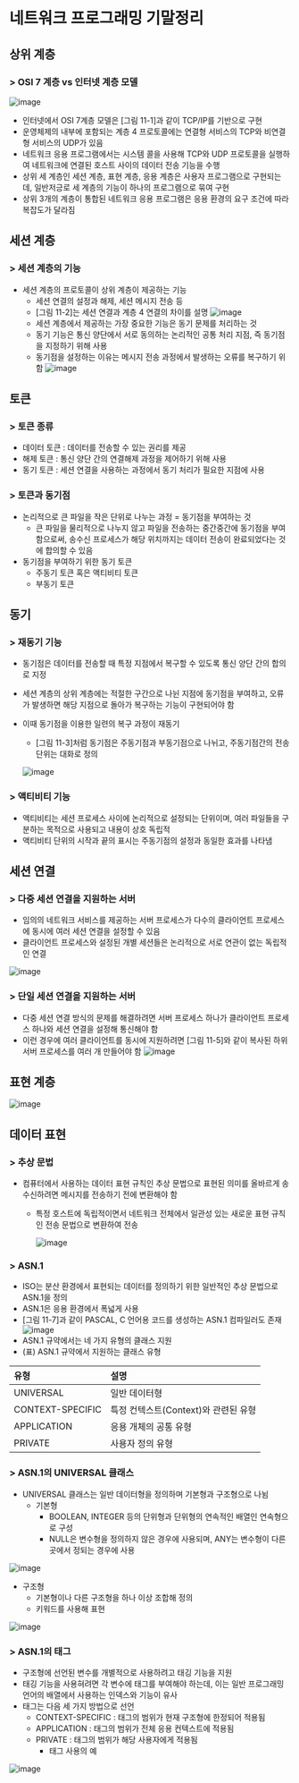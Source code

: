 # 네트워크 프로그래밍 기말정리
## 상위 계층
### > OSI 7 계층 vs 인터넷 계층 모델
![image](https://user-images.githubusercontent.com/85292541/206719013-f84b4769-dc17-4037-ab71-e5ac3b2095f1.png)
- 인터넷에서 OSI 7계층 모델은 [그림 11-1]과 같이 TCP/IP를 기반으로 구현
- 운영체제의 내부에 포함되는 계층 4 프로토콜에는 연결형 서비스의 TCP와 비연결형 서비스의 UDP가 있음
- 네트워크 응용 프로그램에서는 시스템 콜을 사용해 TCP와 UDP 프로토콜을 실행하여 네트워크에 연결된 호스트 사이의 데이터 전송 기능을 수행
- 상위 세 계층인 세션 계층, 표현 계층, 응용 계층은 사용자 프로그램으로 구현되는데, 일반저긍로 세 계층의 기능이 하나의 프로그램으로 묶여 구현
- 상위 3개의 계층이 통합된 네트워크 응용 프로그램은 응용 환경의 요구 조건에 따라 복잡도가 달라짐

## 세션 계층
### > 세션 계층의 기능
- 세션 계층의 프로토콜이 상위 계층이 제공하는 기능
  - 세션 연결의 설정과 해제, 세션 메시지 전송 등
  - [그림 11-2]는 세션 연결과 계층 4 연결의 차이를 설명
  ![image](https://user-images.githubusercontent.com/85292541/206723073-4219b099-ffbf-47ac-bf46-ecce78221e89.png)
  - 세션 계층에서 제공하는 가장 중요한 기능은 동기 문제를 처리하는 것
  - 동기 기능은 통신 양단에서 서로 동의하는 논리적인 공통 처리 지점, 즉 동기점을 지정하기 위해 사용
  - 동기점을 설정하는 이유는 메시지 전송 과정에서 발생하는 오류를 복구하기 위함
  ![image](https://user-images.githubusercontent.com/85292541/206723817-e09ca116-72dc-49a4-a1ba-908904cb8619.png)

## 토큰
### > 토큰 종류
- 데이터 토큰 : 데이터를 전송할 수 있는 권리를 제공
- 해제 토큰 : 통신 양단 간의 연결해제 과정을 제어하기 위해 사용
- 동기 토큰 : 세션 연결을 사용하는 과정에서 동기 처리가 필요한 지점에 사용
### > 토큰과 동기점
- 논리적으로 큰 파일을 작은 단위로 나누는 과정 = 동기점을 부여하는 것
  - 큰 파일을 물리적으로 나누지 않고 파일을 전송하는 중간중간에 동기점을 부여함으로써, 송수신 프로세스가 해당 위치까지는 데이터 전송이 완료되었다는 것에 합의할 수 있음
- 동기점을 부여하기 위한 동기 토큰
  - 주동기 토큰 혹은 액티비티 토큰
  - 부동기 토큰

## 동기 
### > 재동기 기능
- 동기점은 데이터를 전송할 때 특정 지점에서 복구할 수 있도록 통신 양단 간의 합의로 지정
- 세션 계층의 상위 계층에는 적절한 구간으로 나뉜 지점에 동기점을 부여하고, 오류가 발생하면 해당 지점으로 돌아가 복구하는 기능이 구현되어야 함
- 이때 동기점을 이용한 일련의 복구 과정이 재동기
  - [그림 11-3]처럼 동기점은 주동기점과 부동기점으로 나뉘고, 주동기점간의 전송 단위는 대화로 정의
  
  ![image](https://user-images.githubusercontent.com/85292541/206725184-af7094f1-823c-4221-8fb5-0630962da293.png)
### > 액티비티 기능
- 액티비티는 세션 프로세스 사이에 논리적으로 설정되는 단위이며, 여러 파일들을 구분하는 목적으로 사용되고 내용이 상호 독립적
- 액티비티 단위의 시작과 끝의 표시는 주동기점의 설정과 동일한 효과를 나타냄

## 세션 연결
### > 다중 세션 연결을 지원하는 서버
- 임의의 네트워크 서비스를 제공하는 서버 프로세스가 다수의 클라이언트 프로세스에 동시에 여러 세션 연결을 설정할 수 있음
- 클라이언트 프로세스와 설정된 개별 세션들은 논리적으로 서로 연관이 없는 독립적인 연결

![image](https://user-images.githubusercontent.com/85292541/206725853-46da8395-a95b-4943-8c70-b72ea0d995fa.png)

### > 단일 세션 연결을 지원하는 서버
- 다중 세션 연결 방식의 문제를 해결하려면 서버 프로세스 하나가 클라이언트 프로세스 하나와 세션 연결을 설정해 통신해야 함
- 이런 경우에 여러 클라이언트를 동시에 지원하려면 [그림 11-5]와 같이 복사된 하위 서버 프로세스를 여러 개 만들어야 함
![image](https://user-images.githubusercontent.com/85292541/206726426-b9254784-6574-473c-98e5-4b1850098167.png)

## 표현 계층
![image](https://user-images.githubusercontent.com/85292541/206726593-c98462c9-9abe-44b8-a2b6-1c8ec805cad3.png)
## 데이터 표현
### > 추상 문법
- 컴퓨터에서 사용하는 데이터 표현 규칙인 추상 문법으로 표현된 의미를 올바르게 송수신하려면 메시지를 전송하기 전에 변환해야 함
  - 특정 호스트에 독립적이면서 네트워크 전체에서 일관성 있는 새로운 표현 규칙인 전송 문법으로 변환하여 전송
  
       ![image](https://user-images.githubusercontent.com/85292541/206727463-fa1f4c35-554e-4568-8f69-ead11e8f0563.png)
### > ASN.1
- ISO는 분산 환경에서 표현되는 데이터를 정의하기 위한 일반적인 추상 문법으로 ASN.1을 정의
- ASN.1은 응용 환경에서 폭넓게 사용
- [그림 11-7]과 같이 PASCAL, C 언어용 코드를 생성하는 ASN.1 컴파일러도 존재
        ![image](https://user-images.githubusercontent.com/85292541/206727882-bcd5ae9d-a619-49ef-b255-5aa629b8994c.png)
- ASN.1 규약에서는 네 가지 유형의 클래스 지원
- (표) ASN.1 규약에서 지원하는 클래스 유형

|유형|설명|
|:--|:--|
|UNIVERSAL|일반 데이터형|
|CONTEXT-SPECIFIC|특정 컨텍스트(Context)와 관련된 유형|
|APPLICATION|응용 개체의 공통 유형|
|PRIVATE|사용자 정의 유형|

### > ASN.1의 UNIVERSAL 클래스
- UNIVERSAL 클래스는 일반 데이터형을 정의하며 기본형과 구조형으로 나뉨
  - 기본형
    - BOOLEAN, INTEGER 등의 단위형과 단위형의 연속적인 배열인 연속형으로 구성
    - NULL은 변수형을 정의하지 않은 경우에 사용되며, ANY는 변수형이 다른곳에서 정되는 경우에 사용
    
![image](https://user-images.githubusercontent.com/85292541/206729770-03c58193-a254-4680-8442-0b0f2d0c2415.png)
  - 구조형
    - 기본형이나 다른 구조형을 하나 이상 조합해 정의
    - 키워드를 사용해 표현
    
![image](https://user-images.githubusercontent.com/85292541/206730161-9fbb6793-a136-463c-9564-ee18d357f987.png)

### > ASN.1의 태그
- 구조형에 선언된 변수를 개별적으로 사용하려고 태깅 기능을 지원
- 태깅 기능을 사용혀려면 각 변수에 태그를 부여해야 하는데, 이는 일반 프로그래밍 언어의 배열에서 사용하는 인덱스와 기능이 유사
- 태그는 다음 세 가지 방법으로 선언
  - CONTEXT-SPECIFIC : 태그의 범위가 현재 구조형에 한정되어 적용됨
  - APPLICATION : 태그의 범위가 전체 응용 컨텍스트에 적용됨
  - PRIVATE : 태그의 범위가 해당 사용자에게 적용됨
    - 태그 사용의 예

![image](https://user-images.githubusercontent.com/85292541/206733126-ab229667-a50e-402f-b868-b1e7ef83f036.png)

 
